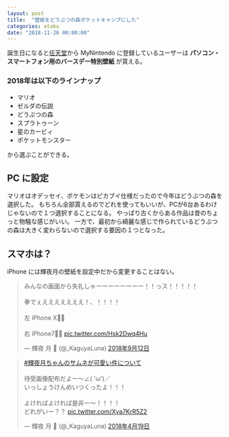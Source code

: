 ```yaml
---
layout: post
title:  "壁紙をどうぶつの森ポケットキャンプにした"
categories: otaku
date: "2018-11-26 00:00:00"
---
```


誕生日になると[任天堂](https://www.nintendo.co.jp/index.html)から MyNintendo に登録しているユーザーは **パソコン・スマートフォン用のバースデー特別壁紙** が貰える。

### 2018年は以下のラインナップ

- マリオ
- ゼルダの伝説
- どうぶつの森
- スプラトゥーン
- 星のカービィ
- ポケットモンスター


から選ぶことができる。

## PC に設定

マリオはオデッセイ、ポケモンはピカブイ仕様だったので今年はどうぶつの森を選択した。
もちろん全部貰えるのでどれを使ってもいいが、PCが6台あるわけじゃないので１つ選択することになる。
やっぱり古くからある作品は昔のちょっと物騒な感じがいい。
一方で、最初から綺麗な感じで作られているどうぶつの森は大きく変わらないので選択する要因の１つとなった。

## スマホは？

iPhone には輝夜月の壁紙を設定中だから変更することはない。

<blockquote class="twitter-tweet" data-lang="ja"><p lang="ja" dir="ltr">みんなの画面から失礼しゃーーーーーーーー！！っス！！！！！<br><br>拳でぇえええええええ！、！！！！<br><br>左  iPhone X🤜🤛<br><br>右 iPhone7🤜🤛 <a href="https://t.co/Hsk2Dwq4Hu">pic.twitter.com/Hsk2Dwq4Hu</a></p>&mdash; 輝夜 月 🍤 (@_KaguyaLuna) <a href="https://twitter.com/_KaguyaLuna/status/1039787194414559232?ref_src=twsrc%5Etfw">2018年9月12日</a></blockquote>
<script async src="https://platform.twitter.com/widgets.js" charset="utf-8"></script>

<blockquote class="twitter-tweet" data-lang="ja"><p lang="ja" dir="ltr"><a href="https://twitter.com/hashtag/%E8%BC%9D%E5%A4%9C%E6%9C%88%E3%81%A1%E3%82%83%E3%82%93%E3%81%AE%E3%82%B5%E3%83%A0%E3%83%8D%E3%81%8C%E5%8F%AF%E6%84%9B%E3%81%84%E4%BB%B6%E3%81%AB%E3%81%A4%E3%81%84%E3%81%A6?src=hash&amp;ref_src=twsrc%5Etfw">#輝夜月ちゃんのサムネが可愛い件について</a><br><br>待受画像配布だよー〜∠( &#39;ω&#39;)／<br>いっしょうけんめいつくったよ！！！<br><br>よければよければ是非ー〜！！！！<br>どれがいー？？ <a href="https://t.co/Xya7KrR5Z2">pic.twitter.com/Xya7KrR5Z2</a></p>&mdash; 輝夜 月 🍤 (@_KaguyaLuna) <a href="https://twitter.com/_KaguyaLuna/status/986969824713572352?ref_src=twsrc%5Etfw">2018年4月19日</a></blockquote>
<script async src="https://platform.twitter.com/widgets.js" charset="utf-8"></script>
